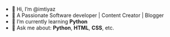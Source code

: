 - 👋 Hi, I’m @imtiyaz
- 👀 A Passionate Software developer | Content Creator | Blogger
- 🌱 I’m currently learning **Python**
- 💞️ Ask me about: **Python**, **HTML**, **CSS**, etc.

<!---
Recforge/Recforge is a ✨ special ✨ repository because its `README.md` (this file) appears on your GitHub profile.
You can click the Preview link to take a look at your changes.
--->
